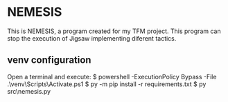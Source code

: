 # NEMESIS
This is NEMESIS, a program created for my TFM project. This program can stop the execution of Jigsaw implementing diferent tactics.

## venv configuration
Open a terminal and execute:
    $ powershell -ExecutionPolicy Bypass -File .\venv\Scripts\Activate.ps1
    $ py -m pip install -r requirements.txt
    $ py src\nemesis.py
